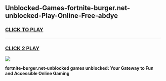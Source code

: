 
## Unblocked-Games-fortnite-burger.net-unblocked-Play-Online-Free-abdye
<h3>
<a href="https://premium76.site?title=fortnite-burger.net-unblocked&ref=26A">CLICK TO PLAY</a></h3>
<hr>

<h3>
<a href="https://premium76.site?title=fortnite-burger.net-unblocked&ref=26A">CLICK 2 PLAY</a>
  
</h3>

<a href="https://premium76.site?title=fortnite-burger.net-unblocked&ref=26A"><img src="https://clearcache.store/games.png"></a>


**fortnite-burger.net-unblocked games unblocked: Your Gateway to Fun and Accessible Online Gaming**

